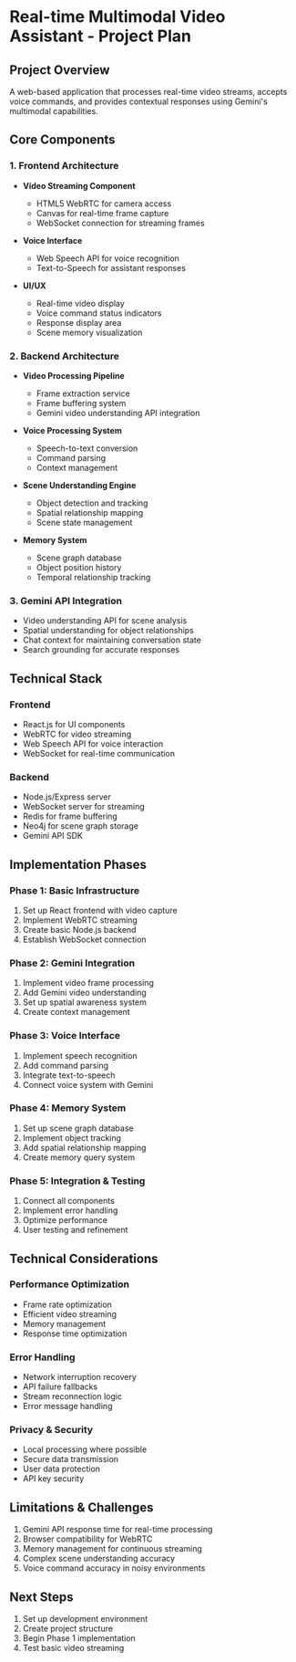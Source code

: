 # Real-time Multimodal Video Assistant - Project Plan

## Project Overview
A web-based application that processes real-time video streams, accepts voice commands, and provides contextual responses using Gemini's multimodal capabilities.

## Core Components

### 1. Frontend Architecture
- **Video Streaming Component**
  - HTML5 WebRTC for camera access
  - Canvas for real-time frame capture
  - WebSocket connection for streaming frames
  
- **Voice Interface**
  - Web Speech API for voice recognition
  - Text-to-Speech for assistant responses
  
- **UI/UX**
  - Real-time video display
  - Voice command status indicators
  - Response display area
  - Scene memory visualization

### 2. Backend Architecture
- **Video Processing Pipeline**
  - Frame extraction service
  - Frame buffering system
  - Gemini video understanding API integration
  
- **Voice Processing System**
  - Speech-to-text conversion
  - Command parsing
  - Context management
  
- **Scene Understanding Engine**
  - Object detection and tracking
  - Spatial relationship mapping
  - Scene state management
  
- **Memory System**
  - Scene graph database
  - Object position history
  - Temporal relationship tracking

### 3. Gemini API Integration
- Video understanding API for scene analysis
- Spatial understanding for object relationships
- Chat context for maintaining conversation state
- Search grounding for accurate responses

## Technical Stack

### Frontend
- React.js for UI components
- WebRTC for video streaming
- Web Speech API for voice interaction
- WebSocket for real-time communication

### Backend
- Node.js/Express server
- WebSocket server for streaming
- Redis for frame buffering
- Neo4j for scene graph storage
- Gemini API SDK

## Implementation Phases

### Phase 1: Basic Infrastructure
1. Set up React frontend with video capture
2. Implement WebRTC streaming
3. Create basic Node.js backend
4. Establish WebSocket connection

### Phase 2: Gemini Integration
1. Implement video frame processing
2. Add Gemini video understanding
3. Set up spatial awareness system
4. Create context management

### Phase 3: Voice Interface
1. Implement speech recognition
2. Add command parsing
3. Integrate text-to-speech
4. Connect voice system with Gemini

### Phase 4: Memory System
1. Set up scene graph database
2. Implement object tracking
3. Add spatial relationship mapping
4. Create memory query system

### Phase 5: Integration & Testing
1. Connect all components
2. Implement error handling
3. Optimize performance
4. User testing and refinement

## Technical Considerations

### Performance Optimization
- Frame rate optimization
- Efficient video streaming
- Memory management
- Response time optimization

### Error Handling
- Network interruption recovery
- API failure fallbacks
- Stream reconnection logic
- Error message handling

### Privacy & Security
- Local processing where possible
- Secure data transmission
- User data protection
- API key security

## Limitations & Challenges
1. Gemini API response time for real-time processing
2. Browser compatibility for WebRTC
3. Memory management for continuous streaming
4. Complex scene understanding accuracy
5. Voice command accuracy in noisy environments

## Next Steps
1. Set up development environment
2. Create project structure
3. Begin Phase 1 implementation
4. Test basic video streaming